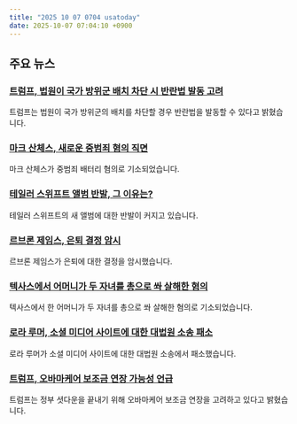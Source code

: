 ```yaml
---
title: "2025 10 07 0704 usatoday"
date: 2025-10-07 07:04:10 +0900
---
```


## 주요 뉴스

### [트럼프, 법원이 국가 방위군 배치 차단 시 반란법 발동 고려](https://www.usatoday.com/story/news/politics/2025/10/06/trump-invoke-insurrection-act-if-necessary/86555308007/)
트럼프는 법원이 국가 방위군의 배치를 차단할 경우 반란법을 발동할 수 있다고 밝혔습니다.

### [마크 산체스, 새로운 중범죄 혐의 직면](https://www.usatoday.com/story/sports/nfl/2025/10/06/mark-sanchez-charge-felony-battery-indianapolis/86549757007/)
마크 산체스가 중범죄 배터리 혐의로 기소되었습니다.

### [테일러 스위프트 앨범 반발, 그 이유는?](https://www.usatoday.com/story/life/health-wellness/2025/10/06/taylor-swift-fans-life-showgirl-backlash/86549656007/)
테일러 스위프트의 새 앨범에 대한 반발이 커지고 있습니다.

### [르브론 제임스, 은퇴 결정 암시](https://www.usatoday.com/story/sports/nba/lakers/2025/10/06/lebron-james-decision-tease-retirement-speculation/86552742007/)
르브론 제임스가 은퇴에 대한 결정을 암시했습니다.

### [텍사스에서 어머니가 두 자녀를 총으로 쏴 살해한 혐의](https://www.usatoday.com/story/news/crime/2025/10/06/mother-shot-killed-children-brazoria-county-texas/86547365007/)
텍사스에서 한 어머니가 두 자녀를 총으로 쏴 살해한 혐의로 기소되었습니다.

### [로라 루머, 소셜 미디어 사이트에 대한 대법원 소송 패소](https://www.usatoday.com/story/news/politics/2025/10/06/supreme-court-laura-loomer-social-media-ban-facebook/85761915007/)
로라 루머가 소셜 미디어 사이트에 대한 대법원 소송에서 패소했습니다.

### [트럼프, 오바마케어 보조금 연장 가능성 언급](https://www.usatoday.com/story/news/politics/2025/10/06/trump-open-to-extending-obamacare-subsidies-shutdown/86554624007/)
트럼프는 정부 셧다운을 끝내기 위해 오바마케어 보조금 연장을 고려하고 있다고 밝혔습니다.